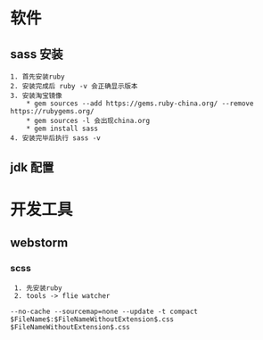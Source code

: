 # 软件
## sass 安装
    1. 首先安装ruby
    2. 安装完成后 ruby -v 会正确显示版本
    3. 安装淘宝镜像
        * gem sources --add https://gems.ruby-china.org/ --remove https://rubygems.org/
        * gem sources -l 会出现china.org
        * gem install sass 
    4. 安装完毕后执行 sass -v
    
## jdk 配置
# 开发工具
 
 ## webstorm
 
 ### scss 
     1. 先安装ruby
     2. tools -> flie watcher
 ```
 --no-cache --sourcemap=none --update -t compact $FileName$:$FileNameWithoutExtension$.css 
 $FileNameWithoutExtension$.css
 ```